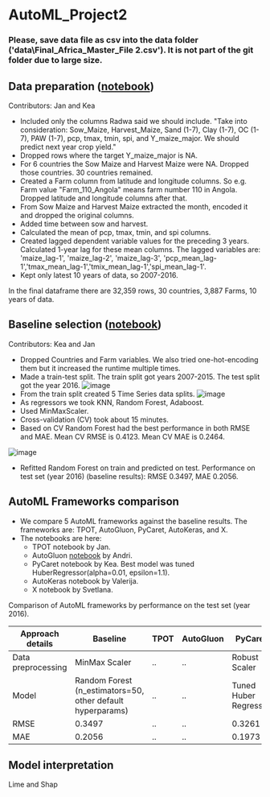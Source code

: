 # AutoML_Project2

### Please, save data file as csv into the data folder ('data\Final_Africa_Master_File 2.csv'). It is not part of the git folder due to large size.

## Data preparation ([notebook](https://github.com/jtimko16/AutoML_Project2/blob/main/notebooks/1.Data_preparation.ipynb))
Contributors: Jan and Kea

* Included only the columns Radwa said we should include. "Take into consideration: Sow_Maize, Harvest_Maize, Sand (1-7), Clay (1-7), OC (1-7), PAW (1-7), pcp, tmax, tmin, spi, and Y_maize_major. We should predict next year crop yield."
* Dropped rows where the target Y_maize_major is NA.
* For 6 countries the Sow Maize and Harvest Maize were NA. Dropped those countries. 30 countries remained.
* Created a Farm column from latitude and longitude columns. So e.g. Farm value "Farm_110_Angola" means farm number 110 in Angola. Dropped latitude and longitude columns after that.
* From Sow Maize and Harvest Maize extracted the month, encoded it and dropped the original columns.
* Added time between sow and harvest.
* Calculated the mean of pcp, tmax, tmin, and spi columns.
* Created lagged dependent variable values for the preceding 3 years. Calculated 1-year lag for these mean columns. The lagged variables are: 'maize_lag-1', 'maize_lag-2', 'maize_lag-3', 'pcp_mean_lag-1','tmax_mean_lag-1','tmix_mean_lag-1','spi_mean_lag-1'.
* Kept only latest 10 years of data, so 2007-2016.

In the final dataframe there are 32,359 rows, 30 countries, 3,887 Farms, 10 years of data.

## Baseline selection ([notebook](https://github.com/jtimko16/AutoML_Project2/blob/main/notebooks/2.Baseline_selection.ipynb))
Contributors: Kea and Jan

* Dropped Countries and Farm variables. We also tried one-hot-encoding them but it increased the runtime multiple times.
* Made a train-test split. The train split got years 2007-2015. The test split got the year 2016.
![image](https://github.com/jtimko16/AutoML_Project2/assets/55859977/ff4f1633-be5f-4d91-b711-1d30d19dc301)
* From the train split created 5 Time Series data splits.
![image](https://github.com/jtimko16/AutoML_Project2/assets/55859977/4edc7758-0c5b-4025-80da-e582f09bc33c)
* As regressors we took KNN, Random Forest, Adaboost.
* Used MinMaxScaler.
* Cross-validation (CV) took about 15 minutes.
* Based on CV Random Forest had the best performance in both RMSE and MAE. Mean CV RMSE is 0.4123. Mean CV MAE is 0.2464.
  
![image](https://github.com/jtimko16/AutoML_Project2/assets/55859977/dbebab2c-0d6b-4ba2-8047-2d9ac31212cf)

* Refitted Random Forest on train and predicted on test. Performance on test set (year 2016) (baseline results): RMSE 0.3497, MAE 0.2056.

## AutoML Frameworks comparison

* We compare 5 AutoML frameworks against the baseline results. The frameworks are: TPOT, AutoGluon, PyCaret, AutoKeras, and X.
* The notebooks are here:
  * TPOT notebook by Jan.
  * AutoGluon [notebook](https://github.com/jtimko16/AutoML_Project2/blob/main/notebooks/3.AutoGluon.ipynb) by Andri.
  * PyCaret notebook by Kea. Best model was tuned HuberRegressor(alpha=0.01, epsilon=1.1).
  * AutoKeras notebook by Valerija.
  * X notebook by Svetlana.
 
 Comparison of AutoML frameworks by performance on the test set (year 2016).

 Approach details | Baseline | TPOT | AutoGluon | PyCaret | AutoKeras | X
--- | --- | --- | --- |--- |--- |---
Data preprocessing | MinMax Scaler | .. | .. | Robust Scaler | .. | .. 
Model | Random Forest (n_estimators=50, other default hyperparams) | .. | .. | Tuned Huber Regressor | .. | .. 
RMSE | 0.3497 | .. | .. | 0.3261 | .. | .. 
MAE  | 0.2056 | .. | .. | 0.1973 | .. | ..


## Model interpretation

Lime and Shap
